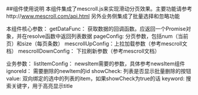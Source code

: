 
##组件使用说明
本组件集成了mescroll.js来实现滑动分页效果。主要功能请参考http://www.mescroll.com/api.html
另外业务侧集成了批量选择和忽略功能

本组件核心参数：
getDataFunc： 获取数据的回调函数。应返回一个Promise对象，并在resolve函数中返回列表数据
pageConfig: 分页参数，包括num（当前页）和size（每页条数）
mescrollUpConfig：上拉加载参数（参考mescroll文档）
mescrollDownConfig： 下拉刷新参数（参考mescroll文档）

业务参数：
listItemConfig： newsItem需要的参数，具体参考newsItem组件
ignoreId： 需要删除的newItem的id
showCheck: 列表是否显示批量删除的按钮
value: 双向绑定的选中的列表的item，如果showCheck为true的话
keyword: 搜索关键字，用于高亮显示title

